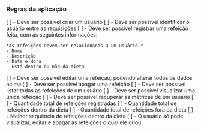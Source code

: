 ### Regras da aplicação

[ ] - Deve ser possível criar um usuário
[ ] - Deve ser possível identificar o usuário entre as requisições
[ ] - Deve ser possível registrar uma refeição feita, com as seguintes informações:
    
    *As refeições devem ser relacionadas a um usuário.*
    - Nome
    - Descrição
    - Data e Hora
    - Está dentro ou não da dieta

[ ] - Deve ser possível editar uma refeição, podendo alterar todos os dados acima
[ ] - Deve ser possível apagar uma refeição
[ ] - Deve ser possível listar todas as refeições de um usuário
[ ] - Deve ser possível visualizar uma única refeição
[ ] - Deve ser possível recuperar as métricas de um usuário
    [ ] - Quantidade total de refeições registradas
    [ ] - Quantidade total de refeições dentro da dieta
    [ ] - Quantidade total de refeições fora da dieta
    [ ] - Melhor sequência de refeições dentro da dieta
[ ] - O usuário só pode visualizar, editar e apagar as refeições o qual ele criou
